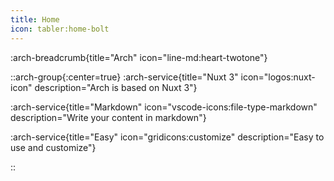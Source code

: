 ```yaml
---
title: Home
icon: tabler:home-bolt
---
```


:arch-breadcrumb{title="Arch" icon="line-md:heart-twotone"}

::arch-group{:center=true}
  :arch-service{title="Nuxt 3" icon="logos:nuxt-icon" description="Arch is based on Nuxt 3"}

  :arch-service{title="Markdown" icon="vscode-icons:file-type-markdown" description="Write your content in markdown"}

  :arch-service{title="Easy" icon="gridicons:customize" description="Easy to use and customize"}

::